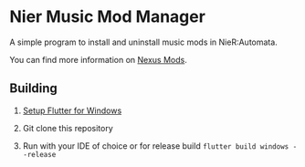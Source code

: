 # Nier Music Mod Manager

A simple program to install and uninstall music mods in NieR:Automata.

You can find more information on [Nexus Mods](https://www.nexusmods.com/nierautomata/mods/369).

## Building

1. [Setup Flutter for Windows](https://docs.flutter.dev/get-started/install/windows)

2. Git clone this repository

3. Run with your IDE of choice or for release build `flutter build windows --release`
